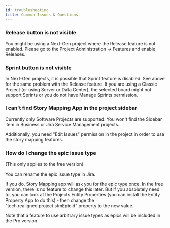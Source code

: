 ```yaml
---
id: troubleshooting
title: Common Issues & Questions
---
```


### Release button is not visible

You might be using a Next-Gen project where the Release feature is not enabled.
Please go to the Project Administration -> Features and enable Releases.

### Sprint button is not visible

In Next-Gen projects, it is possible that Sprint feature is disabled. See above for the same problem
with the Release feature.
If you are using a Classic Project (or using Server or Data Center), the selected board might not support
Sprints or you do not have Manage Sprints permission.

### I can't find Story Mapping App in the project sidebar

Currently only Software Projects are supported. You won't find the Sidebar item in Business or Jira Service Management projects.

Additionally, you need "Edit Issues" permission in the project in order to use the story mapping features.

### How do I change the epic issue type

(This only applies to the free version)

You can rename the epic issue type in Jira.

If you do, Story Mapping app will ask you for the epic type once. In the free version, there is no
feature to change this later. But if you absolutely need to, you can look at the Projects Entity Properties (you can install the Entity Property App to do this) - then
change the "tech.realigned.project.stmEpicId" property to the new value.

Note that a feature to use arbitrary issue types as epics will be included in the Pro version.